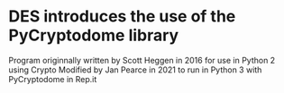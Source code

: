 # DES introduces the use of the PyCryptodome library

Program originnally written by Scott Heggen in 2016 for use in Python 2 using Crypto
Modified by Jan Pearce in 2021 to run in Python 3 with PyCryptodome in Rep.it
